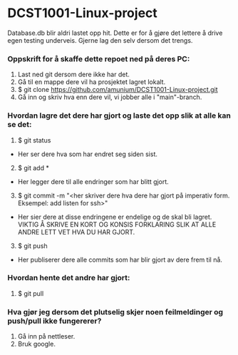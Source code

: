 # DCST1001-Linux-project

Database.db blir aldri lastet opp hit. Dette er for å gjøre det lettere å drive egen testing underveis. Gjerne lag den selv dersom det trengs.

### Oppskrift for å skaffe dette repoet ned på deres PC:

1. Last ned git dersom dere ikke har det.
2. Gå til en mappe dere vil ha prosjektet lagret lokalt.
3. $ git clone https://github.com/amunium/DCST1001-Linux-project.git
4. Gå inn og skriv hva enn dere vil, vi jobber alle i "main"-branch.

### Hvordan lagre det dere har gjort og laste det opp slik at alle kan se det:

1. $ git status
  - Her ser dere hva som har endret seg siden sist.
2. $ git add *
  - Her legger dere til alle endringer som har blitt gjort.
3. $ git commit -m "<her skriver dere hva dere har gjort på imperativ form. Eksempel: add listen for ssh>"
  - Her sier dere at disse endringene er endelige og de skal bli lagret. VIKTIG Å SKRIVE EN KORT OG KONSIS FORKLARING SLIK AT ALLE ANDRE LETT VET HVA DU HAR GJORT.
3. $ git push
  - Her publiserer dere alle commits som har blir gjort av dere frem til nå.

### Hvordan hente det andre har gjort:

1. $ git pull

### Hva gjør jeg dersom det plutselig skjer noen feilmeldinger og push/pull ikke fungererer?

1. Gå inn på nettleser.
2. Bruk google.
